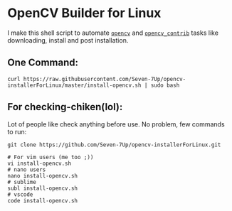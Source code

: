 
# OpenCV Builder for Linux

I make this shell script to automate [`opencv`](https://github.com/opencv/opencv/) and [`opencv_contrib`](https://github.com/opencv/opencv_contrib/) tasks like downloading, install and post installation.

## One Command:

```shell
curl https://raw.githubusercontent.com/Seven-7Up/opencv-installerForLinux/master/install-opencv.sh | sudo bash
```

## For checking-chiken(lol):

Lot of people like check anything before use. No problem, few commands to run:

```shell
git clone https://github.com/Seven-7Up/opencv-installerForLinux.git

# For vim users (me too ;))
vi install-opencv.sh
# nano users
nano install-opencv.sh
# sublime
subl install-opencv.sh
# vscode
code install-opencv.sh
```

